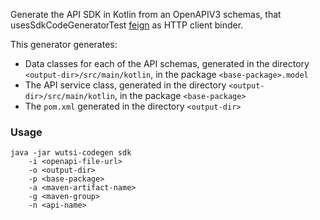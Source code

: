 Generate the API SDK in Kotlin from an OpenAPIV3 schemas, that usesSdkCodeGeneratorTest [feign](https://github.com/OpenFeign/feign) as HTTP client binder.

This generator generates:
- Data classes for each of the API schemas, generated in the directory `<output-dir>/src/main/kotlin`, in the package `<base-package>.model`
- The API service class, generated in the directory `<output-dir>/src/main/kotlin`, in the package `<base-package>`
- The `pom.xml` generated in the directory `<output-dir>`

### Usage
```
java -jar wutsi-codegen sdk
    -i <openapi-file-url>
    -o <output-dir>
    -p <base-package>
    -a <maven-artifact-name>
    -g <maven-group>
    -n <api-name>
```
